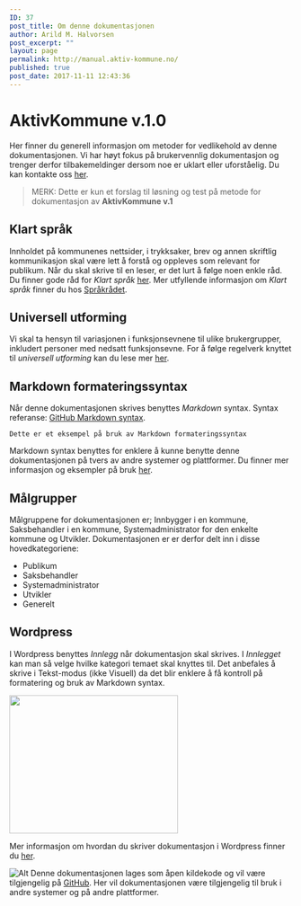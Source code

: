```yaml
---
ID: 37
post_title: Om denne dokumentasjonen
author: Arild M. Halvorsen
post_excerpt: ""
layout: page
permalink: http://manual.aktiv-kommune.no/
published: true
post_date: 2017-11-11 12:43:36
---
```

# AktivKommune v.1.0

Her finner du generell informasjon om metoder for vedlikehold av denne dokumentasjonen. Vi har høyt fokus på brukervennlig dokumentasjon og trenger derfor tilbakemeldinger dersom noe er uklart eller uforståelig. Du kan kontakte oss [her](https://manual.aktiv-kommune.no/?page_id=9).

>MERK: Dette er kun et forslag til løsning og test på metode for dokumentasjon av **AktivKommune v.1**

## Klart språk
Innholdet på kommunenes nettsider, i trykksaker, brev og annen skriftlig kommunikasjon skal være lett å forstå og oppleves som relevant for publikum. Når du skal skrive til en leser, er det lurt å følge noen enkle råd. Du finner gode råd for *Klart språk* [her](http://manual.aktiv-kommune.no/wp-content/uploads/2017/11/klart_spraak.pdf). Mer utfyllende informasjon om *Klart språk* finner du hos [Språkrådet](http://www.sprakradet.no/Klarsprak/).

## Universell utforming
Vi skal ta hensyn til variasjonen i funksjonsevnene til ulike brukergrupper, inkludert personer med nedsatt funksjonsevne. For å følge regelverk knyttet til *universell utforming* kan du lese mer [her](https://uu.difi.no/krav-og-regelverk/wcag-20-standarden).

## Markdown formateringssyntax
Når denne dokumentasjonen skrives benyttes *Markdown* syntax. Syntax referanse: [GitHub Markdown syntax](https://guides.github.com/pdfs/markdown-cheatsheet-online.pdf).

```
Dette er et eksempel på bruk av Markdown formateringssyntax
```

Markdown syntax benyttes for enklere å kunne benytte denne dokumentasjonen på tvers av andre systemer og plattformer. Du finner mer informasjon og eksempler på bruk [her](http://manual.aktiv-kommune.no/?p=193). 

## Målgrupper
Målgruppene for dokumentasjonen er; Innbygger i en kommune, Saksbehandler i en kommune, Systemadministrator for den enkelte kommune og Utvikler. Dokumentasjonen er er derfor delt inn i disse hovedkategoriene:

* Publikum
* Saksbehandler
* Systemadministrator
* Utvikler
* Generelt

## Wordpress
I Wordpress benyttes <em>Innlegg</em> når dokumentasjon skal skrives. I <em>Innlegget</em> kan man så velge hvilke kategori temaet skal knyttes til. Det anbefales å skrive i Tekst-modus (ikke Visuell) da det blir enklere å få kontroll på formatering og bruk av Markdown syntax.

<img class="alignnone size-medium wp-image-62" src="http://manual.aktiv-kommune.no/wp-content/uploads/2017/11/wp_kategorier-300x246.jpg" alt="" width="300" height="246" />

Mer informasjon om hvordan du skriver dokumentasjon i Wordpress finner du [her](http://manual.aktiv-kommune.no/?p=171).

![Alt](http://manual.aktiv-kommune.no/wp-content/uploads/2017/11/github_logo-e1510420098925.png "github")
Denne dokumentasjonen lages som åpen kildekode og vil være tilgjengelig på <a href="https://github.com/eCultura/aktiv-kommune-docs">GitHub</a>. Her vil dokumentasjonen være tilgjengelig til bruk i andre systemer og på andre plattformer.